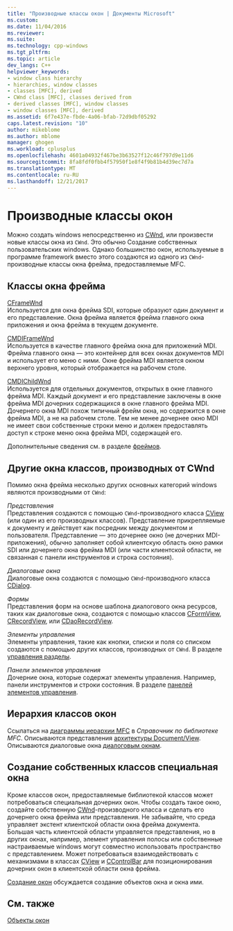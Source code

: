 ```yaml
---
title: "Производные классы окон | Документы Microsoft"
ms.custom: 
ms.date: 11/04/2016
ms.reviewer: 
ms.suite: 
ms.technology: cpp-windows
ms.tgt_pltfrm: 
ms.topic: article
dev_langs: C++
helpviewer_keywords:
- window class hierarchy
- hierarchies, window classes
- classes [MFC], derived
- CWnd class [MFC], classes derived from
- derived classes [MFC], window classes
- window classes [MFC], derived
ms.assetid: 6f7e437e-fbde-4a06-bfab-72d9dbf05292
caps.latest.revision: "10"
author: mikeblome
ms.author: mblome
manager: ghogen
ms.workload: cplusplus
ms.openlocfilehash: 4601a04932f467be3b63527f12c46f797d9e11d6
ms.sourcegitcommit: 8fa8fdf0fbb4f57950f1e8f4f9b81b4d39ec7d7a
ms.translationtype: MT
ms.contentlocale: ru-RU
ms.lasthandoff: 12/21/2017
---
```

# <a name="derived-window-classes"></a>Производные классы окон
Можно создать windows непосредственно из [CWnd](../mfc/reference/cwnd-class.md), или произвести новые классы окна из `CWnd`. Это обычно Создание собственных пользовательских windows. Однако большинство окон, используемые в программе framework вместо этого создаются из одного из `CWnd`-производные классы окна фрейма, предоставляемые MFC.  
  
## <a name="frame-window-classes"></a>Классы окна фрейма  
 [CFrameWnd](../mfc/reference/cframewnd-class.md)  
 Используется для окна фрейма SDI, которые образуют один документ и его представление. Окна фрейма является фрейма главного окна приложения и окна фрейма в текущем документе.  
  
 [CMDIFrameWnd](../mfc/reference/cmdiframewnd-class.md)  
 Используется в качестве главного фрейма окна для приложений MDI. Фрейма главного окна — это контейнер для всех окнах документов MDI и использует его меню с ними. Окне фрейма MDI является окном верхнего уровня, который отображается на рабочем столе.  
  
 [CMDIChildWnd](../mfc/reference/cmdichildwnd-class.md)  
 Используется для отдельных документов, открытых в окне главного фрейма MDI. Каждый документ и его представление заключены в окне фрейма MDI дочерних содержащихся в окне главного фрейма MDI. Дочернего окна MDI похож типичный фрейм окна, но содержится в окне фрейма MDI, а не на рабочем столе. Тем не менее дочернее окно MDI не имеет свои собственные строки меню и должен предоставлять доступ к строке меню окна фрейма MDI, содержащей его.  
  
 Дополнительные сведения см. в разделе [фреймов](../mfc/frame-windows.md).  
  
## <a name="other-window-classes-derived-from-cwnd"></a>Другие окна классов, производных от CWnd  
 Помимо окна фрейма несколько других основных категорий windows являются производными от `CWnd`:  
  
 *Представления*  
 Представления создаются с помощью `CWnd`-производного класса [CView](../mfc/reference/cview-class.md) (или один из его производных классов). Представление прикрепляемые к документу и действует как посредник между документом и пользователя. Представление — это дочернее окно (не дочерних MDI-приложения), обычно заполняет собой клиентскую область окно рамки SDI или дочернего окна фрейма MDI (или части клиентской области, не связанная с панели инструментов и строка состояния).  
  
 *Диалоговые окна*  
 Диалоговые окна создаются с помощью `CWnd`-производного класса [CDialog](../mfc/reference/cdialog-class.md).  
  
 *Формы*  
 Представления форм на основе шаблона диалогового окна ресурсов, таких как диалоговые окна, создаются с помощью классов [CFormView](../mfc/reference/cformview-class.md), [CRecordView](../mfc/reference/crecordview-class.md), или [CDaoRecordView](../mfc/reference/cdaorecordview-class.md).  
  
 *Элементы управления*  
 Элементы управления, такие как кнопки, списки и поля со списком создаются с помощью других классов, производных от `CWnd`. В разделе [управления разделы](../mfc/controls-mfc.md).  
  
 *Панели элементов управления*  
 Дочерние окна, которые содержат элементы управления. Например, панели инструментов и строки состояния. В разделе [панелей элементов управления](../mfc/control-bars.md).  
  
## <a name="window-class-hierarchy"></a>Иерархия классов окон  
 Ссылаться на [диаграммы иерархии MFC](../mfc/hierarchy-chart.md) в *Справочник по библиотеке MFC*. Описываются представления [архитектуры Document/View](../mfc/document-view-architecture.md). Описываются диалоговые окна [диалоговым окнам](../mfc/dialog-boxes.md).  
  
## <a name="creating-your-own-special-purpose-window-classes"></a>Создание собственных классов специальная окна  
 Кроме классов окон, предоставляемые библиотекой классов может потребоваться специальная дочерних окон. Чтобы создать такое окно, создайте собственную [CWnd](../mfc/reference/cwnd-class.md)-производного класса и сделать его дочернего окна фрейма или представления. Не забывайте, что среда управляет экстент клиентской области окна фрейма документа. Большая часть клиентской области управляется представления, но в других окнах, например, элемент управления полосы или собственные настраиваемые windows могут совместно использовать пространство с представлением. Может потребоваться взаимодействовать с механизмами в классах [CView](../mfc/reference/cview-class.md) и [CControlBar](../mfc/reference/ccontrolbar-class.md) для позиционирования дочерних окон в клиентской области окна фрейма.  
  
 [Создание окон](../mfc/creating-windows.md) обсуждается создание объектов окна и окна ими.  
  
## <a name="see-also"></a>См. также  
 [Объекты окон](../mfc/window-objects.md)


